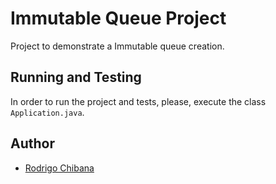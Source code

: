 # Immutable Queue Project

Project to demonstrate a Immutable queue creation.

## Running and Testing

In order to run the project and tests, please, execute the class `Application.java`.

## Author

* [Rodrigo Chibana](http://github.com/rchibana)
